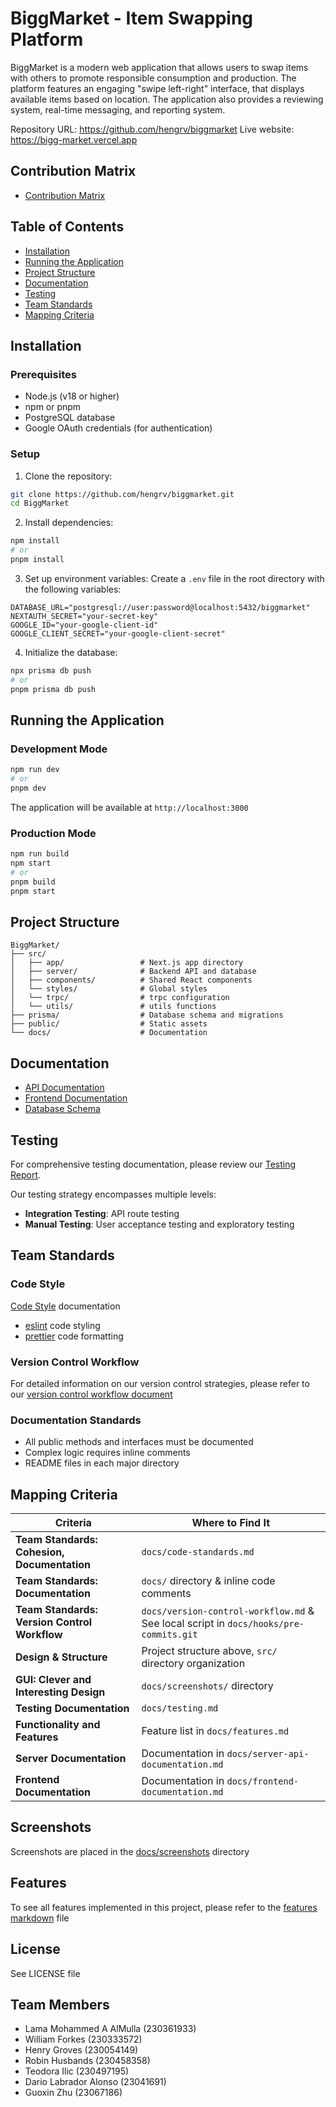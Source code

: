 # BiggMarket - Item Swapping Platform

BiggMarket is a modern web application that allows users to swap items with others to promote responsible consumption and production. The platform features an engaging "swipe left-right" interface, that displays available items based on location. The application also provides a reviewing system, real-time messaging, and reporting system.

Repository URL: https://github.com/hengrv/biggmarket
Live website: https://bigg-market.vercel.app

## Contribution Matrix
- [Contribution Matrix](./docs/contribution-matrix.md)

## Table of Contents

- [Installation](#installation)
- [Running the Application](#running-the-application)
- [Project Structure](#project-structure)
- [Documentation](#documentation)
- [Testing](#testing)
- [Team Standards](#team-standards)
- [Mapping Criteria](#mapping-criteria)

## Installation

### Prerequisites

- Node.js (v18 or higher)
- npm or pnpm
- PostgreSQL database
- Google OAuth credentials (for authentication)

### Setup

1. Clone the repository:

```bash
git clone https://github.com/hengrv/biggmarket.git
cd BiggMarket
```

2. Install dependencies:

```bash
npm install
# or
pnpm install
```

3. Set up environment variables:
   Create a `.env` file in the root directory with the following variables:

```env
DATABASE_URL="postgresql://user:password@localhost:5432/biggmarket"
NEXTAUTH_SECRET="your-secret-key"
GOOGLE_ID="your-google-client-id"
GOOGLE_CLIENT_SECRET="your-google-client-secret"
```

4. Initialize the database:

```bash
npx prisma db push
# or
pnpm prisma db push
```

## Running the Application

### Development Mode

```bash
npm run dev
# or
pnpm dev
```

The application will be available at `http://localhost:3000`

### Production Mode

```bash
npm run build
npm start
# or
pnpm build
pnpm start
```

## Project Structure

```
BiggMarket/
├── src/
│   ├── app/                 # Next.js app directory
│   ├── server/              # Backend API and database
│   ├── components/          # Shared React components
│   └── styles/              # Global styles
│   └── trpc/                # trpc configuration
│   └── utils/               # utils functions
├── prisma/                  # Database schema and migrations
├── public/                  # Static assets
└── docs/                    # Documentation
```

## Documentation

- [API Documentation](docs/server-api-documentation.md)
- [Frontend Documentation](docs/frontend-documentation.md)
- [Database Schema](prisma/schema.prisma)

## Testing

For comprehensive testing documentation, please review our [Testing Report](./docs/testing.md).

Our testing strategy encompasses multiple levels:

- **Integration Testing**: API route testing
- **Manual Testing**: User acceptance testing and exploratory testing


## Team Standards

### Code Style

[Code Style](./docs/code-standards.md) documentation

- [eslint](https://eslint.org/) code styling
- [prettier](https://prettier.io/) code formatting

### Version Control Workflow

For detailed information on our version control strategies, please refer to our [version control workflow document](./docs/version-control-workflow.md)

### Documentation Standards

- All public methods and interfaces must be documented
- Complex logic requires inline comments
- README files in each major directory

## Mapping Criteria

| **Criteria**                                 | **Where to Find It**                                   |
| -------------------------------------------- | ------------------------------------------------------ |
| **Team Standards: Cohesion, Documentation**                 | `docs/code-standards.md`                       |
| **Team Standards: Documentation**            | `docs/` directory & inline code comments               |
| **Team Standards: Version Control Workflow** | `docs/version-control-workflow.md` & See local script in `docs/hooks/pre-commits.git`       |
| **Design & Structure**                       | Project structure above, `src/` directory organization |
| **GUI: Clever and Interesting Design**       | `docs/screenshots/` directory                          |
| **Testing Documentation**                    | `docs/testing.md`                    |
| **Functionality and Features**               | Feature list in `docs/features.md`                     |
| **Server Documentation**               | Documentation in `docs/server-api-documentation.md`                     |
| **Frontend Documentation**               | Documentation in `docs/frontend-documentation.md`                     |



## Screenshots

Screenshots are placed in the [docs/screenshots](docs/screenshots/) directory

## Features

To see all features implemented in this project, please refer to the [features markdown](./docs/features.md) file

## License

See LICENSE file

## Team Members

- Lama Mohammed A AlMulla (230361933)
- William Forkes (230333572)
- Henry Groves (230054149)
- Robin Husbands (230458358)
- Teodora Ilic (230497195)
- Dario Labrador Alonso (23041691)
- Guoxin Zhu (23067186)
